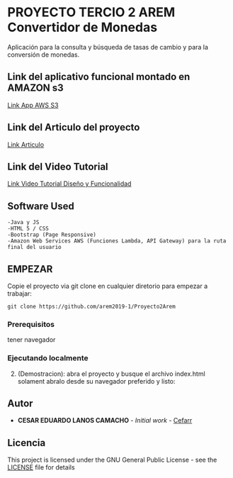# PROYECTO TERCIO 2 AREM Convertidor de Monedas

Aplicación para la consulta y búsqueda de tasas de cambio y para la conversión de monedas. 

## Link del aplicativo funcional montado en AMAZON s3

[Link App AWS S3](http://arepproyecto2.s3-website-us-west-2.amazonaws.com/)

## Link del Articulo del proyecto

[Link Articulo](https://drive.google.com/file/d/1y0BsCwL6C_zvokyauv89GDFhw55Ixhyh/view?usp=sharing)

## Link del Video Tutorial

[Link Video Tutorial Diseño y Funcionalidad](https://youtu.be/i2f1FCpSqkA)


## Software Used

    -Java y JS
    -HTML 5 / CSS
    -Bootstrap (Page Responsive)
    -Amazon Web Services AWS (Funciones Lambda, API Gateway) para la ruta final del usuario


## EMPEZAR

Copie el proyecto via git clone en cualquier diretorio para empezar a trabajar:
```
git clone https://github.com/arem2019-1/Proyecto2Arem
```

### Prerequisitos

tener navegador

### Ejecutando localmente

2. (Demostracion):
  abra el proyecto y busque el archivo index.html solament abralo desde su navegador preferido y listo:
  

## Autor

* **CESAR EDUARDO LANOS CAMACHO** - *Initial work* - [Cefarr](https://github.com/Cefarr/)


## Licencia

This project is licensed under the GNU General Public License - see the [LICENSE](LICENSE) file for details
